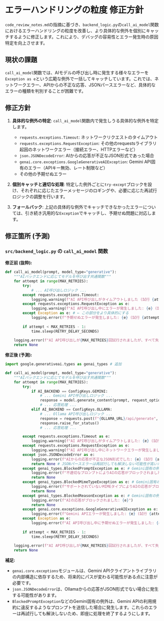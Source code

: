 # エラーハンドリングの粒度 修正方針

`code_review_notes.md`の指摘に基づき、`backend_logic.py`の`call_ai_model`関数におけるエラーハンドリングの粒度を改善し、より具体的な例外を個別にキャッチするように修正します。これにより、デバッグの容易性とエラー発生時の原因特定を向上させます。

## 現状の課題

`call_ai_model`関数では、AIモデルの呼び出し時に発生する様々なエラーを`Exception as e`という広範な例外で一括してキャッチしています。これでは、ネットワークエラー、APIからの不正な応答、JSONパースエラーなど、具体的なエラーの種類を判別することが困難です。

## 修正方針

1.  **具体的な例外の特定**: `call_ai_model`関数内で発生しうる具体的な例外を特定します。
    *   `requests.exceptions.Timeout`: ネットワークリクエストのタイムアウト
    *   `requests.exceptions.RequestException`: その他のrequestsライブラリ起因のネットワークエラー（接続エラー、HTTPエラーなど）
    *   `json.JSONDecodeError`: AIからの応答が不正なJSON形式であった場合
    *   `genai.core.exceptions.GoogleGenerativeAIException`: Gemini API固有のエラー（APIキー無効、レート制限など）
    *   その他の予期せぬエラー

2.  **個別キャッチと適切な処理**: 特定した例外ごとに`try-except`ブロックを設け、それぞれに応じたエラーメッセージのロギングや、必要に応じた再試行ロジックの調整を行います。

3.  **フォールバック**: 上記の具体的な例外でキャッチできなかったエラーについては、引き続き汎用的な`Exception`でキャッチし、予期せぬ問題に対応します。

## 修正箇所 (予測)

### `src/backend_logic.py` の `call_ai_model` 関数

**修正前 (抜粋):**

```python
def call_ai_model(prompt, model_type="generative"):
    """AIバックエンドに応じてモデルを呼び出す共通関数"""
    for attempt in range(MAX_RETRIES):
        try:
            # ... AI呼び出しロジック ...
        except requests.exceptions.Timeout:
            logging.warning(f"AI API呼び出しがタイムアウトしました (試行 {attempt + 1}/{MAX_RETRIES})。再試行します...")
        except requests.exceptions.RequestException as e:
            logging.warning(f"AI API呼び出し中にエラーが発生しました: {e} (試行 {attempt + 1}/{MAX_RETRIES})。再試行します...")
        except Exception as e: # ← この部分をより具体的にする
            logging.error(f"予期せぬエラーが発生しました: {e} (試行 {attempt + 1}/{MAX_RETRIES})。再試行します...")
        
        if attempt < MAX_RETRIES - 1:
            time.sleep(RETRY_DELAY_SECONDS)
    
    logging.error(f"AI API呼び出しが{MAX_RETRIES}回試行されましたが、すべて失敗しました。")
    return None
```

**修正後 (予測):**

```python
import google.generativeai.types as genai_types # 追加

def call_ai_model(prompt, model_type="generative"):
    """AIバックエンドに応じてモデルを呼び出す共通関数"""
    for attempt in range(MAX_RETRIES):
        try:
            if AI_BACKEND == ConfigKeys.GEMINI:
                # ... Gemini API呼び出しロジック ...
                response = model.generate_content(prompt, request_options={'timeout': 60})
                # ... 応答処理 ...
            elif AI_BACKEND == ConfigKeys.OLLAMA:
                # ... Ollama API呼び出しロジック ...
                response = requests.post(f"{OLLAMA_URL}/api/generate", headers=headers, json=data, timeout=60)
                response.raise_for_status()
                # ... 応答処理 ...

        except requests.exceptions.Timeout as e:
            logging.warning(f"AI API呼び出しがタイムアウトしました: {e} (試行 {attempt + 1}/{MAX_RETRIES})。再試行します...")
        except requests.exceptions.RequestException as e:
            logging.warning(f"AI API呼び出し中にネットワークエラーが発生しました: {e} (試行 {attempt + 1}/{MAX_RETRIES})。再試行します...")
        except json.JSONDecodeError as e:
            logging.error(f"AIからの応答が不正なJSON形式でした: {e} (試行 {attempt + 1}/{MAX_RETRIES})。再試行しません。")
            return None # JSONパースエラーは再試行しても解決しない可能性が高いため、即座に終了
        except genai_types.BlockedPromptException as e: # Gemini固有の例外
            logging.error(f"不適切なプロンプトによりAIの応答がブロックされました: {e}")
            return None
        except genai_types.BlockedMimeTypeException as e: # Gemini固有の例外
            logging.error(f"サポートされていないMIMEタイプによりAIの応答がブロックされました: {e}")
            return None
        except genai_types.BlockedReasonException as e: # Gemini固有の例外
            logging.error(f"AIの応答がブロックされました: {e}")
            return None
        except genai.core.exceptions.GoogleGenerativeAIException as e: # その他のGemini APIエラー
            logging.error(f"Gemini APIエラーが発生しました: {e} (試行 {attempt + 1}/{MAX_RETRIES})。再試行します...")
        except Exception as e:
            logging.error(f"AI API呼び出し中に予期せぬエラーが発生しました: {e} (試行 {attempt + 1}/{MAX_RETRIES})。再試行します...")
        
        if attempt < MAX_RETRIES - 1:
            time.sleep(RETRY_DELAY_SECONDS)
    
    logging.error(f"AI API呼び出しが{MAX_RETRIES}回試行されましたが、すべて失敗しました。")
    return None
```

**補足:**

*   `genai.core.exceptions`モジュールは、Gemini APIクライアントライブラリの内部構造に依存するため、将来的にパスが変わる可能性がある点に注意が必要です。
*   `json.JSONDecodeError`は、Ollamaからの応答がJSON形式でない場合に発生する可能性があります。
*   `BlockedPromptException`などのGemini固有の例外は、Gemini APIの利用規約に違反するようなプロンプトを送信した場合に発生します。これらのエラーは再試行しても解決しないため、即座に処理を終了するようにします。